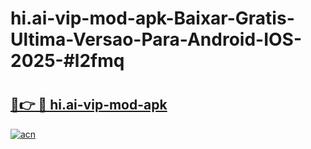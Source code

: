 # hi.ai-vip-mod-apk-Baixar-Gratis-Ultima-Versao-Para-Android-IOS-2025-#l2fmq

# <h2><a href="https://ainizakaria.my?title=hi.ai-vip-mod-apk&ref=22M">🔗👉 🔴 hi.ai-vip-mod-apk</a></h2>

[![acn](https://github.com/user-attachments/assets/0f9c940e-d8b0-45ae-aac7-cd30a18b3e1c)](https://ainizakaria.my?title=hi.ai-vip-mod-apk&ref=22M)

